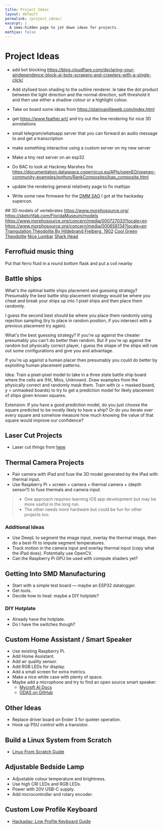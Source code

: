 ```yaml
---
title: Project Ideas
layout: default
permalink: /project_ideas/
excerpt: |
  A semi-hidden page to jot down ideas for projects.
mathjax: false
---
```


# Project Ideas

* add bot blocking https://blog.cloudflare.com/declaring-your-aindependence-block-ai-bots-scrapers-and-crawlers-with-a-single-click/

* Add stylised toon shading to the outline renderer. Ie take the dot product between the light direction and the normal direction, soft threshold it and then use either a shadow colour or a highlight colour.

* Take on board some ideas from https://plainvanillaweb.com/index.html

* get https://www.feather.art/ and try out the line rendering for nice 3D annotations

* small telegram/whatsapp server that you can forward an audio message to and get a transcription

* make something interactive using a custom server on my new server

* Make a tiny rest server on an esp32

* Do BAC to look at Hackney Marshes fire https://documentation.dataspace.copernicus.eu/APIs/openEO/openeo-community-examples/python/RankComposites/bap_composite.html

* update the rendering general relativety page to fix mathjax

* Write some new firmware for the [DMM SAO](https://github.com/flummer/dmm-sao/blob/main/firmware/code.py) I got at the hackaday supercon.

## 3D models of vertebrates
https://www.morphosource.org/
https://sketchfab.com/FloridaMuseum/models
https://www.morphosource.org/concern/media/000727033?locale=en
https://www.morphosource.org/concern/media/000658134?locale=en
[Triangulation Theodolite By Hildebrand Freiberg, 1902](https://www.morphosource.org/concern/media/000657801?locale=en)
[Cool Green Theodolite](https://www.morphosource.org/concern/media/000655681?locale=en)
[Nice Lumbar](https://www.morphosource.org/concern/media/000532571?locale=en)
[Shark Head](https://www.morphosource.org/concern/media/000677539?locale=en)

## Ferrofluid music thing

Put that ferro fluid in a round bottom flask and put a coil nearby

## Battle ships

What's the optimal battle ships placement and guessing strategy?
Presumably the best battle ship placement strategy would be where you cheat and break your ships up into 1 pixel ships and then place them randomly.

I guess the second best should be where you place them randomly using rejection sampling (try to place in random position, if you intersect with a previous placement try again).

What's the best guessing strategy? If you're up against the cheater presumably you can't do better than random. But if you're up against the random but physically correct player, I guess the shape of the ships will rule out some configurations and give you and advantage.

If you're up against a human placer then presumably you could do better by exploiting human placement patterns.

Idea: Train a pixel-pixel model to take in a three state battle ship board where the cells are (Hit, Miss, Unknown). Draw examples from the physically correct and randomly mask them. Train with (x = masked board, y = unmasked boards) to try to get a prediction model for likely placement of ships given known squares.

Extension: If you have a good prediction model, do you just choose the square predicted to be mostly likely to have a ship? Or do you iterate over every square and somehow measure how much knowing the value of that square would improve our confidence?

## Laser Cut Projects

- Laser cut things from [here](https://blogs.loc.gov/maps/2025/03/globe-gores/)

## Thermal Camera Projects

- Pair camera with iPad and fuse the 3D model generated by the iPad with thermal input.
- Use Raspberry Pi + screen + camera + thermal camera + (depth sensor?) to fuse thermals and camera input.

> - One approach requires learning iOS app development but may be more useful in the long run.
> - The other needs more hardware but could be fun for other projects too.

### Additional Ideas

- Use DeepL to segment the image input, overlay the thermal image, then do a best-fit to impute segment temperatures.
- Track motion in the camera input and overlay thermal input (copy what the iPad does). Potentially use OpenCV.
- Can the Raspberry Pi GPU be used with compute shaders yet?

## Getting Into SMD Manufacturing

- Start with a simple test board — maybe an ESP32 datalogger.
- Get tools.
- Decide how to heat: maybe a DIY hotplate?

### DIY Hotplate

- Already have the hotplate.
- Do I have the switches though?

## Custom Home Assistant / Smart Speaker

- Use existing Raspberry Pi.
- Add Home Assistant.
- Add air quality sensor.
- Add RGB LEDs for display.
- Add a small screen for extra metrics.
- Make a nice white case with plenty of space.
- Maybe add a microphone and try to find an open source smart speaker:
  - [Mycroft AI Docs](https://mycroft-ai.gitbook.io/docs/using-mycroft-ai/get-mycroft/linux)
  - [ODAS on GitHub](https://github.com/introlab/odas)

## Other Ideas

- Replace driver board on Ender 3 for quieter operation.
- Hook up PSU control with a transistor.

## Build a Linux System from Scratch

- [Linux From Scratch Guide](https://linuxfromscratch.org/lfs/view/stable/)

## Adjustable Bedside Lamp

- Adjustable colour temperature and brightness.
- Use high CRI LEDs and RGB LEDs.
- Power with 20V USB-C supply.
- Add microcontroller and rotary encoder.

## Custom Low Profile Keyboard

- [Hackaday: Low Profile Keyboard Guide](https://hackaday.com/2022/03/16/a-clear-guide-for-a-low-profile-bespoke-keyboard/)
